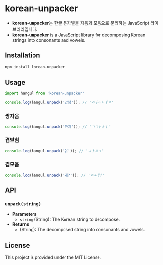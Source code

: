 # korean-unpacker

- **korean-unpacker**는 한글 문자열을 자음과 모음으로 분리하는 JavaScript 라이브러리입니다.
- **korean-unpacker** is a JavaScript library for decomposing Korean strings into consonants and vowels.

## Installation

```bash
npm install korean-unpacker
```

## Usage

```javascript
import hangul from 'korean-unpacker'

console.log(hangul.unpack('안녕')); // 'ㅇㅏㄴㄴㅕㅇ'
```
### 쌍자음
```javascript
console.log(hangul.unpack('까치')); // 'ㄱㄱㅏㅊㅣ'
```
### 겹받침
```javascript
console.log(hangul.unpack('삵')); // 'ㅅㅏㄹㄱ'
```
### 겹모음
```javascript
console.log(hangul.unpack('왜?')); // 'ㅇㅗㅐ?'
```

## API

### `unpack(string)`

- **Parameters**
  - `string` (String): The Korean string to decompose.
- **Returns**
  - (String): The decomposed string into consonants and vowels.

## License
This project is provided under the MIT License.
